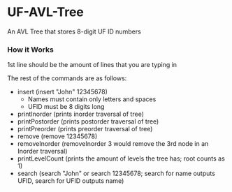 # UF-AVL-Tree
An AVL Tree that stores 8-digit UF ID numbers

### How it Works

1st line should be the amount of lines that you are typing in

The rest of the commands are as follows:
* insert (insert "John" 12345678)
  - Names must contain only letters and spaces
  - UFID must be 8 digits long
* printInorder (prints inorder traversal of tree)
* printPostorder (prints postorder traversal of tree)
* printPreorder (prints preorder traversal of tree)
* remove (remove 12345678)
* removeInorder (removeInorder 3 would remove the 3rd node in an Inorder traversal)
* printLevelCount (prints the amount of levels the tree has; root counts as 1)
* search (search "John" or search 12345678; search for name outputs UFID, search for UFID outputs name)

